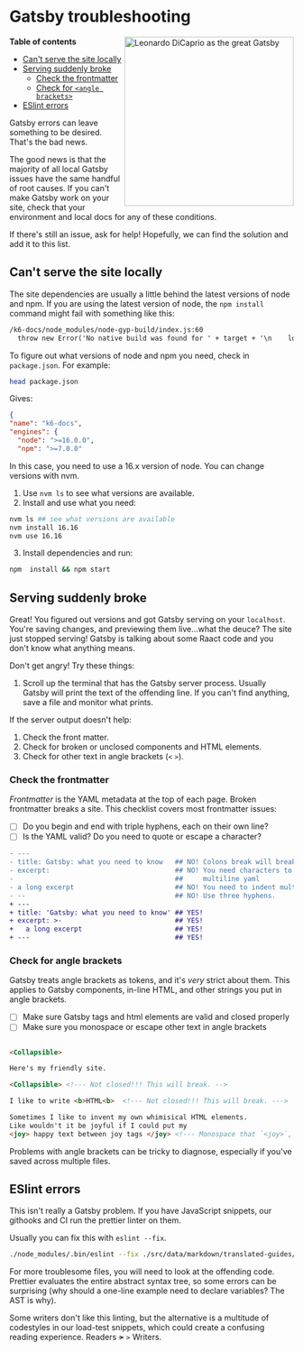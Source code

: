 # Gatsby troubleshooting


<img src="https://memegenerator.net/img/images/12595641.jpg" alt="Leonardo DiCaprio as the great Gatsby" width="300" align="right">


**Table of contents**

 - [Can't serve the site locally](#cant-serve-the-site-locally)
 - [Serving suddenly broke](#serving-suddenly-broke)
      - [Check the frontmatter](#check-the-frontmatter)
      - [Check for `<angle brackets>`](#check-for-angle-brackets)
  - [ESlint errors](#eslint-errors)

<!-- markdown-toc end -->


Gatsby errors can leave something to be desired.
That's the bad news.

The good news is that the majority of all local Gatsby issues have the same handful of root causes.
If you can't make Gatsby work on your site, check that your environment and local docs for any of these conditions.

If there's still an issue, ask for help!
Hopefully, we can find the solution and add it to this list.



## Can't serve the site locally

The site dependencies are usually a little behind the latest versions of node and npm.
If you are using the latest version of node, the `npm install` command might fail with something like this:

```txt
/k6-docs/node_modules/node-gyp-build/index.js:60
  throw new Error('No native build was found for ' + target + '\n    loaded from: ' + dir + '\n')
```

To figure out what versions of node and npm you need, check in `package.json`.
For example:

```sh
head package.json
```

Gives:

```json
{
"name": "k6-docs",
"engines": {
  "node": ">=16.0.0",
  "npm": ">=7.0.0"

```

In this case, you need to use a 16.x version of node.
You can change versions with nvm.

1. Use `nvm ls` to see what versions are available.
2. Install and use what you need:

  ```sh
  nvm ls ## see what versions are available
  nvm install 16.16
  nvm use 16.16
  ```

3. Install dependencies and run:

  ```sh
  npm  install && npm start
  ```

## Serving suddenly broke

Great! You figured out versions and got Gatsby serving on your `localhost`.
You're saving changes, and previewing them live...what the deuce? The site just stopped serving! Gatsby is talking about some Raact code and you don't know what anything means.

Don't get angry! Try these things:

1. Scroll up the terminal that has the Gatsby server process. Usually Gatsby will print the text of the offending line. If you can't find anything, save a file and monitor what prints.

If the server output doesn't help:

1. Check the front matter.
1. Check for broken or unclosed components and HTML elements.
1. Check for other text in angle brackets (`<` `>`).


### Check the frontmatter

_Frontmatter_ is the YAML metadata at the top of each page.
Broken frontmatter breaks a site.
This checklist covers most frontmatter issues:

- [ ] Do you begin and end with triple hyphens, each on their own line?
- [ ] Is the YAML valid? Do you need to quote or escape a character?

```diff
- ---
- title: Gatsby: what you need to know   ## NO! Colons break will break things
- excerpt:                               ## NO! You need characters to introduce
-                                        ##     multiline yaml
- a long excerpt                         ## NO! You need to indent multiline yaml
- --                                     ## NO! Use three hyphens.
+ ---
+ title: 'Gatsby: what you need to know' ## YES!
+ excerpt: >-                            ## YES!
+   a long excerpt                       ## YES!
+ ---                                    ## YES!
```

### Check for angle brackets

Gatsby treats angle brackets as tokens, and it's _very_ strict about them.
This applies to Gatsby components, in-line HTML, and other strings you put in angle brackets.

- [ ] Make sure Gatsby tags and html elements are valid and closed properly
- [ ] Make sure you monospace or escape other text in angle brackets

```html

<Collapsible>

Here's my friendly site.

<Collapsible> <!--- Not closed!!! This will break. -->

I like to write <b>HTML<b>  <!--- Not closed!!! This will break. --->

Sometimes I like to invent my own whimisical HTML elements.
Like wouldn't it be joyful if I could put my
<joy> happy text between joy tags </joy> <!--- Monospace that `<joy>`, please --->.

```

Problems with angle brackets can be tricky to diagnose, especially if you've saved across multiple files.


## ESlint errors

This isn't really a Gatsby problem.
If you have JavaScript snippets, our githooks and CI run the prettier linter on them.

Usually you can fix this with `eslint --fix`.


```bash
./node_modules/.bin/eslint --fix ./src/data/markdown/translated-guides/en/01\ Getting\ started/04\ Results\ Output.md 

```
For more troublesome files, you will need to look at the offending code.
Prettier evaluates the entire abstract syntax tree, so some errors can be surprising
(why should a one-line example need to declare variables? The AST is why).

Some writers don't like this linting, but the alternative is a multitude of codestyles in our load-test snippets, which could create a confusing reading experience.
Readers ~~>~~ `>` Writers. 
